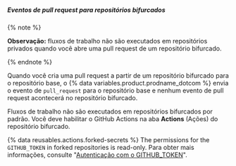 ##### Eventos de pull request para repositórios bifurcados

{% note %}

**Observação:** fluxos de trabalho não são executados em repositórios privados quando você abre uma pull request de um repositório bifurcado.

{% endnote %}

Quando você cria uma pull request a partir de um repositório bifurcado para o repositório base, o {% data variables.product.prodname_dotcom %} envia o evento de `pull_request` para o repositório base e nenhum evento de pull request acontecerá no repositório bifurcado.

Fluxos de trabalho não são executados em repositórios bifurcados por padrão. Você deve habilitar o GitHub Actions na aba **Actions** (Ações) do repositório bifurcado.

{% data reusables.actions.forked-secrets %} The permissions for the `GITHUB_TOKEN` in forked repositories is read-only. Para obter mais informações, consulte "[Autenticação com o GITHUB_TOKEN](/actions/configuring-and-managing-workflows/authenticating-with-the-github_token)".
